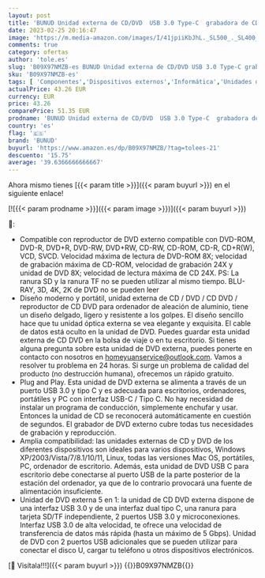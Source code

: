 ```yaml
---
layout: post
title: 'BUNUD Unidad externa de CD/DVD  USB 3.0 Type-C  grabadora de CD y DVD con ranuras SD/TF y USB  unidades ópticas de CD de DVD para ordenador portátil  Windows 11 10 Mac MacBook Air Pro Apple iMac PC'
date: 2023-02-25 20:16:47
image: 'https://m.media-amazon.com/images/I/41jpiiKbJhL._SL500_._SL400_.jpg'
comments: true
category: ofertas
author: 'tole.es'
slug: 'B09X97NMZB-es BUNUD Unidad externa de CD/DVD USB 3.0 Type-C grabadora de...'
sku: 'B09X97NMZB-es'
tags: [ 'Componentes','Dispositivos externos','Informática','Unidades de CD y DVD externas','Unidades de disco óptico externas','apple','bunud','🇪🇸', ]
actualPrice: 43.26 EUR
currency: EUR
price: 43.26
comparePrice: 51.35 EUR
prodname: 'BUNUD Unidad externa de CD/DVD  USB 3.0 Type-C  grabadora de CD y DVD con ranuras SD/TF y USB  unidades ópticas de CD de DVD para ordenador portátil  Windows 11 10 Mac MacBook Air Pro Apple iMac PC'
country: 'es'
flag: '🇪🇸'
brand: 'BUNUD'
buyurl: 'https://www.amazon.es/dp/B09X97NMZB/?tag=tolees-21'
descuento: '15.75'
average: '39.6366666666667'
---
```


Ahora mismo tienes [{{< param title >}}]({{< param buyurl >}}) en el siguiente enlace!

[![{{< param prodname >}}]({{< param image >}})]({{< param buyurl >}})

🔎:

- Compatible con reproductor de DVD externo compatible con DVD-ROM, DVD-R, DVD+R, DVD-RW, DVD+RW, CD-RW, CD-ROM, CD-R, CD+R(W), VCD, SVCD. Velocidad máxima de lectura de DVD-ROM 8X; velocidad de grabación máxima de CD-ROM, velocidad de grabación 24X y unidad de DVD 8X; velocidad de lectura máxima de CD 24X. PS: La ranura SD y la ranura TF no se pueden utilizar al mismo tiempo. BLU-RAY, 3D, 4K, 2K de DVD no se pueden leer
- Diseño moderno y portátil, unidad externa de CD / DVD / CD DVD / reproductor de CD DVD para ordenador de aleación de aluminio, tiene un diseño delgado, ligero y resistente a los golpes. El diseño sencillo hace que tu unidad óptica externa se vea elegante y exquisita. El cable de datos está oculto en la unidad de DVD. Puedes guardar esta unidad externa de CD DVD en la bolsa de viaje o en tu escritorio. Si tienes alguna pregunta sobre esta unidad de DVD externa, puedes ponerte en contacto con nosotros en homeyuanservice@outlook.com. Vamos a resolver tu problema en 24 horas. Si surge un problema de calidad del producto (no destrucción humana), ofrecemos un rápido gratuito.
- Plug and Play. Esta unidad de DVD externa se alimenta a través de un puerto USB 3.0 y tipo C y es adecuada para escritorios, ordenadores, portátiles y PC con interfaz USB-C / Tipo C. No hay necesidad de instalar un programa de conducción, simplemente enchufar y usar. Entonces la unidad de CD se reconocerá automáticamente en cuestión de segundos. El grabador de DVD externo cubre todas tus necesidades de grabación y reproducción.
- Amplia compatibilidad: las unidades externas de CD y DVD de los diferentes dispositivos son ideales para varios dispositivos, Windows XP/2003/Vista/7/8.1/10/11, Linux, todas las versiones Mac OS, portátiles, PC, ordenador de escritorio. Además, esta unidad de DVD USB C para escritorio debe conectarse al puerto USB de la parte posterior de la estación del ordenador, ya que de lo contrario provocará una fuente de alimentación insuficiente.
- Unidad de DVD externa 5 en 1: la unidad de CD DVD externa dispone de una interfaz USB 3.0 y de una interfaz dual tipo C, una ranura para tarjeta SD/TF independiente, 2 puertos USB 3.0 y microconexiones. Interfaz USB 3.0 de alta velocidad, te ofrece una velocidad de transferencia de datos más rápida (hasta un máximo de 5 Gbps). Unidad de DVD con 2 puertos USB adicionales que se pueden utilizar para conectar el disco U, cargar tu teléfono u otros dispositivos electrónicos.

[🛒 Visítala!!!]({{< param buyurl >}})
{{<world>}}B09X97NMZB{{</world>}}
